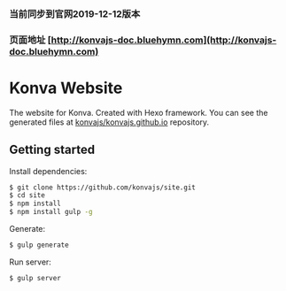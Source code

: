 ### 当前同步到官网2019-12-12版本

### 页面地址 [http://konvajs-doc.bluehymn.com](http://konvajs-doc.bluehymn.com)

# Konva Website

The website for Konva. Created with Hexo framework.
You can see the generated files at [konvajs/konvajs.github.io](https://github.com/konvajs/konvajs.github.io) repository.


## Getting started

Install dependencies:

``` bash
$ git clone https://github.com/konvajs/site.git
$ cd site
$ npm install
$ npm install gulp -g
```

Generate:

``` bash
$ gulp generate
```

Run server:

``` bash
$ gulp server
```
